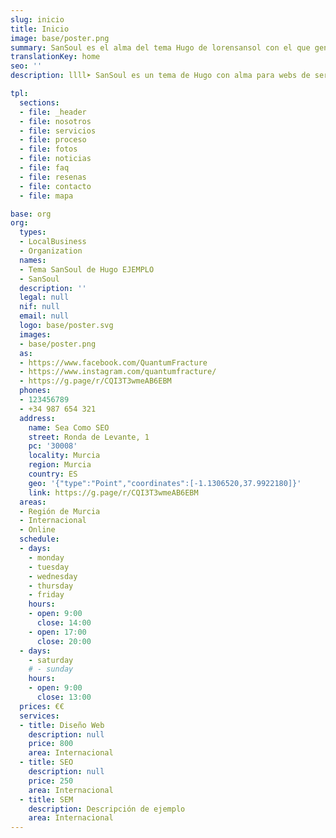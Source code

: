 ```yaml
---
slug: inicio
title: Inicio
image: base/poster.png
summary: SanSoul es el alma del tema Hugo de lorensansol con el que generar sitios web estáticos, puedes copiarlo y usarlo como quieras
translationKey: home
seo: ''
description: llll➤ SanSoul es un tema de Hugo con alma para webs de servicios ✅ por lorensansol ☎️ 123 456 789.

tpl:
  sections:
  - file: _header
  - file: nosotros
  - file: servicios
  - file: proceso
  - file: fotos
  - file: noticias
  - file: faq
  - file: resenas
  - file: contacto
  - file: mapa

base: org
org:
  types:
  - LocalBusiness
  - Organization
  names:
  - Tema SanSoul de Hugo EJEMPLO
  - SanSoul
  description: ''
  legal: null
  nif: null
  email: null
  logo: base/poster.svg
  images:
  - base/poster.png
  as:
  - https://www.facebook.com/QuantumFracture
  - https://www.instagram.com/quantumfracture/
  - https://g.page/r/CQI3T3wmeAB6EBM
  phones:
  - 123456789
  - +34 987 654 321
  address:
    name: Sea Como SEO
    street: Ronda de Levante, 1
    pc: '30008'
    locality: Murcia
    region: Murcia
    country: ES
    geo: '{"type":"Point","coordinates":[-1.1306520,37.9922180]}'
    link: https://g.page/r/CQI3T3wmeAB6EBM
  areas:
  - Región de Murcia
  - Internacional
  - Online
  schedule:
  - days:
    - monday
    - tuesday
    - wednesday
    - thursday
    - friday
    hours:
    - open: 9:00
      close: 14:00
    - open: 17:00
      close: 20:00
  - days:
    - saturday
    # - sunday
    hours:
    - open: 9:00
      close: 13:00
  prices: €€
  services:
  - title: Diseño Web
    description: null
    price: 800
    area: Internacional
  - title: SEO
    description: null
    price: 250
    area: Internacional
  - title: SEM
    description: Descripción de ejemplo
    area: Internacional
---
```


